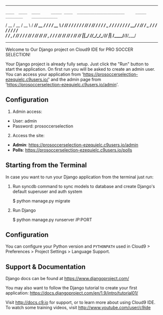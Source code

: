 ----------------------------------------------------------------------------------------------
    ____  ____  ____     _____ ____  ______________________     _____ ________    ____________
   / __ \/ __ \/ __ \   / ___// __ \/ ____/ ____/ ____/ __ \   / ___// ____/ /   / ____/ ____/
  / /_/ / /_/ / / / /   \__ \/ / / / /   / /   / __/ / /_/ /   \__ \/ __/ / /   / __/ / /     
 / ____/ _, _/ /_/ /   ___/ / /_/ / /___/ /___/ /___/ _, _/   ___/ / /___/ /___/ /___/ /___ 
/_/   /_/ |_|\____/   /____/\____/\____/\____/_____/_/ |_|   /____/_____/_____/_____/\____/ 
                                                                                              
----------------------------------------------------------------------------------------------
                                                                                                               

Welcome to Our Django project on Cloud9 IDE for PRO SOCCER SELECTION!

Your Django project is already fully setup. Just click the "Run" button to start
the application. On first run you will be asked to create an admin user. You can
access your application from 'https://prosoccerselection-ezequielc.c9users.io/' and the admin page from 
'https://prosoccerselection-ezequielc.c9users.io/admin'.

## Configuration

1) Admin access:
* User: admin
* Password: prosoccerselection

2) Access the site:
* **Admin**: https://prosoccerselection-ezequielc.c9users.io/admin
* **Polls**: https://prosoccerselection-ezequielc.c9users.io/polls

## Starting from the Terminal

In case you want to run your Django application from the terminal just run:

1) Run syncdb command to sync models to database and create Django's default superuser and auth system

    $ python manage.py migrate

2) Run Django

    $ python manage.py runserver $IP:$PORT
    
## Configuration

You can configure your Python version and `PYTHONPATH` used in
Cloud9 > Preferences > Project Settings > Language Support.

## Support & Documentation

Django docs can be found at https://www.djangoproject.com/

You may also want to follow the Django tutorial to create your first application:
https://docs.djangoproject.com/en/1.9/intro/tutorial01/

Visit http://docs.c9.io for support, or to learn more about using Cloud9 IDE.
To watch some training videos, visit http://www.youtube.com/user/c9ide
